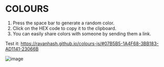 # COLOURS

1. Press the space bar to generate a random color.
2. Click on the HEX code to copy it to the clipboard.
3. You can easily share colors with someone by sending them a link.


Test it: https://ravanhash.github.io/colours-js/#07B5B5-1A4F68-3BB183-AD1141-23066B

![image](https://github.com/RavanHash/colours-js/assets/115817218/16744669-f1a8-49d3-8898-1a32b15e27e6)
